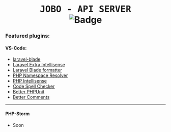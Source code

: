 <h1 align="center">
    <samp>JOBO - API SERVER</samp>
    <br />
    <img src="https://github.com/jobo-uz/api/actions/workflows/laravel.yml/badge.svg?branch=production" alt="Badge" />
</h1>

### Featured plugins:

#### VS-Code:

-   [laravel-blade](https://marketplace.visualstudio.com/items?itemName=cjhowe7.laravel-blade)
-   [Laravel Extra Intellisense](https://marketplace.visualstudio.com/items?itemName=amiralizadeh9480.laravel-extra-intellisense)
-   [Laravel Blade formatter](https://marketplace.visualstudio.com/items?itemName=shufo.vscode-blade-formatter)
-   [PHP Namespace Resolver](https://marketplace.visualstudio.com/items?itemName=MehediDracula.php-namespace-resolver)
-   [PHP Intellisense](https://marketplace.visualstudio.com/items?itemName=bmewburn.vscode-intelephense-client)
-   [Code Spell Checker](https://marketplace.visualstudio.com/items?itemName=streetsidesoftware.code-spell-checker)
-   [Better PHPUnit](https://marketplace.visualstudio.com/items?itemName=calebporzio.better-phpunit)
-   [Better Comments](https://marketplace.visualstudio.com/items?itemName=aaron-bond.better-comments)

---

#### PHP-Storm

-   Soon
